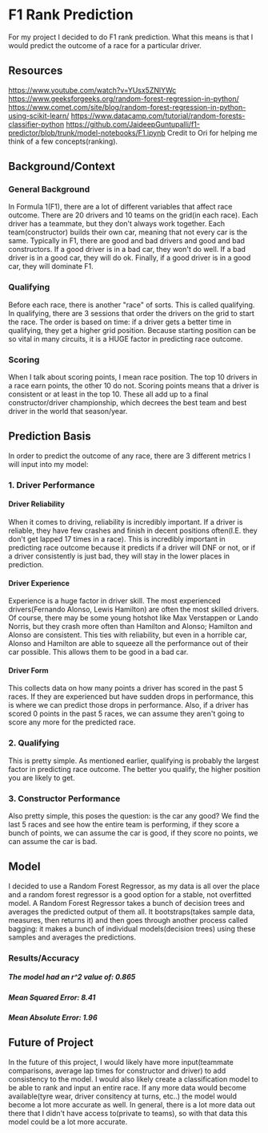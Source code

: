 # F1 Rank Prediction
For my project I decided to do F1 rank prediction. What this means is that I would predict the outcome of a race for a particular driver.
## Resources
https://www.youtube.com/watch?v=YUsx5ZNlYWc
https://www.geeksforgeeks.org/random-forest-regression-in-python/
https://www.comet.com/site/blog/random-forest-regression-in-python-using-scikit-learn/
https://www.datacamp.com/tutorial/random-forests-classifier-python
https://github.com/JaideepGuntupalli/f1-predictor/blob/trunk/model-notebooks/F1.ipynb
Credit to Ori for helping me think of a few concepts(ranking).

## Background/Context
### General Background
In Formula 1(F1), there are a lot of different variables that affect race outcome. There are 20 drivers and 10 teams on the grid(in each race). Each driver has a teammate, but they don't always work together. Each team(constructor) builds their own car, meaning that not every car is the same. Typically in F1, there are good and bad drivers and good and bad constructors. If a good driver is in a bad car, they won't do well. If a bad driver is in a good car, they will do ok. Finally, if a good driver is in a good car, they will dominate F1. 
### Qualifying
Before each race, there is another "race" of sorts. This is called qualifying. In qualifying, there are 3 sessions that order the drivers on the grid to start the race. The order is based on time: if a driver gets a better time in qualifying, they get a higher grid position. Because starting position can be so vital in many circuits, it is a HUGE factor in predicting race outcome.
### Scoring
When I talk about scoring points, I mean race position. The top 10 drivers in a race earn points, the other 10 do not. Scoring points means that a driver is consistent or at least in the top 10. These all add up to a final constructor/driver championship, which decrees the best team and best driver in the world that season/year.

## Prediction Basis
In order to predict the outcome of any race, there are 3 different metrics I will input into my model:
### 1. Driver Performance
#### Driver Reliability
When it comes to driving, reliability is incredibly important. If a driver is reliable, they have few crashes and finish in decent positions often(I.E. they don't get lapped 17 times in a race). This is incredibly important in predicting race outcome because it predicts if a driver will DNF or not, or if a driver consistently is just bad, they will stay in the lower places in prediction.
#### Driver Experience
Experience is a huge factor in driver skill. The most experienced drivers(Fernando Alonso, Lewis Hamilton) are often the most skilled drivers. Of course, there may be some young hotshot like Max Verstappen or Lando Norris, but they crash more often than Hamilton and Alonso; Hamilton and Alonso are consistent. This ties with reliability, but even in a horrible car, Alonso and Hamilton are able to squeeze all the performance out of their car possible. This allows them to be good in a bad car.
#### Driver Form
This collects data on how many points a driver has scored in the past 5 races. If they are experienced but have sudden drops in performance, this is where we can predict those drops in performance. Also, if a driver has scored 0 points in the past 5 races, we can assume they aren't going to score any more for the predicted race.
### 2. Qualifying
This is pretty simple. As mentioned earlier, qualifying is probably the largest factor in predicting race outcome. The better you qualify, the higher position you are likely to get.
### 3. Constructor Performance
Also pretty simple, this poses the question: is the car any good? We find the last 5 races and see how the entire team is performing, if they score a bunch of points, we can assume the car is good, if they score no points, we can assume the car is bad.

## Model
I decided to use a Random Forest Regressor, as my data is all over the place and a random forest regressor is a good option for a stable, not overfitted model. 
A Random Forest Regressor takes a bunch of decision trees and averages the predicted output of them all. 
It bootstraps(takes sample data, measures, then returns it) and then goes through another process called bagging: it makes a bunch of individual models(decision trees) using these samples and averages the predictions.
### Results/Accuracy
##### The model had an r^2 value of: 0.865
##### Mean Squared Error: 8.41
##### Mean Absolute Error: 1.96


## Future of Project
In the future of this project, I would likely have more input(teammate comparisons, average lap times for constructor and driver) to add consistency to the model. I would also likely create a classification model to be able to rank and input an entire race. If any more data would become available(tyre wear, driver consitency at turns, etc..) the model would become a lot more accurate as well. In general, there is a lot more data out there that I didn't have access to(private to teams), so with that data this model could be a lot more accurate.
